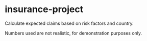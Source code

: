 # insurance-project
Calculate expected claims based on risk factors and country.

Numbers used are not realistic, for demonstration purposes only.
